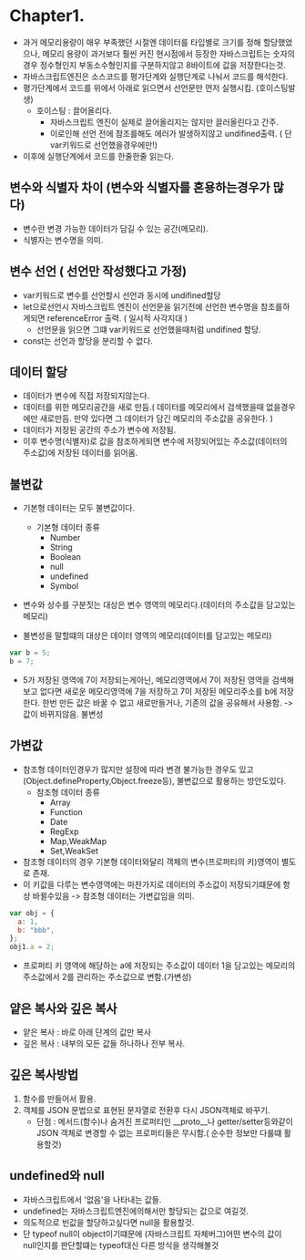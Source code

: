 # Chapter1. 
- 과거 메모리용량이 매우 부족했던 시절엔 데이터를 타입별로 크기를 정해 할당했었으나, 메모리 용량이 과거보다 훨씬 커진 현시점에서 등장한 자바스크립트는 
숫자의 경우 정수형인지 부동소수형인지를 구분하지않고 8바이트에 값을 저장한다는것.
- 자바스크립트엔진은 소스코드를 평가단계와 실행단계로 나눠서 코드를 해석한다.
- 평가단계에서 코드를 위에서 아래로 읽으면서 선언문만 먼저 실행시킴. (호이스팅발생)
  - 호이스팅 : 끌어올리다.
    - 자바스크립트 엔진이 실제로 끌어올리지는 않지만 끌러올린다고 간주.
    - 이로인해 선언 전에 참조를해도 에러가 발생하지않고 undifined출력. ( 단 var키워드로 선언했을경우에만!)
- 이후에 실행단계에서 코드를 한줄한줄 읽는다.


## 변수와 식별자 차이 (변수와 식별자를 혼용하는경우가 많다) 
  - 변수란 변경 가능한 데이터가 담길 수 있는 공간(메모리).
  - 식별자는 변수명을 의미.

## 변수 선언 ( 선언만 작성했다고 가정)
  - var키워드로 변수를 선언할시 선언과 동시에 undifined할당
  - let으로선언시 자바스크립트 엔진이 선언문을 읽기전에 선언한 변수명을 참조를하게되면 referenceError 출력. ( 일시적 사각지대 )
    - 선언문을 읽으면 그떄 var키워드로 선언했을때처럼 undifined 할당.
  - const는 선언과 할당을 분리할 수 없다.

## 데이터 할당
  - 데이터가 변수에 직접 저장되지않는다.
  - 데이터를 위한 메모리공간을 새로 만듬.( 데이터를 메모리에서 검색했을때 없을경우에만 새로만듬. 만약 있다면 그 데이터가 담긴 메모리의 주소값을 공유한다. )
  - 데이터가 저장된 공간의 주소가 변수에 저장됨.
  - 이후 변수명(식별자)로 값을 참조하게되면 변수에 저장되어있는 주소값(데이터의 주소값)에 저장된 데이터를 읽어옴.
  
  
  
## 불변값
- 기본형 데이터는 모두 불변값이다.
  - 기본형 데이터 종류
    - Number
    - String
    - Boolean
    - null
    - undefined
    - Symbol

- 변수와 상수를 구분짓는 대상은 변수 영역의 메모리다.(데이터의 주소값을 담고있는 메모리)
- 불변성을 말할떄의 대상은 데이터 영역의 메모리(데이터를 담고있는 메모리)

```js
var b = 5;
b = 7;
```

- 5가 저장된 영역에 7이 저장되는게아닌, 메모리영역에서 7이 저장된 영역을 검색해보고 없다면 새로운 메모리영역에 7을 저장하고 7이 저장된 메모리주소를 b에 저장한다.
한번 만든 값은 바꿀 수 없고 새로만들거나, 기존의 값을 공유해서 사용함. -> 값이 바뀌지않음. 불변성


## 가변값 
- 참조형 데이터인경우가 많지만 설정에 따라 변경 불가능한 경우도 있고(Object.defineProperty,Object.freeze등), 불변값으로 활용하는 방안도있다.
  - 참조형 데이터 종류
    - Array
    - Function
    - Date
    - RegExp
    - Map,WeakMap
    - Set,WeakSet
- 참조형 데이터의 경우 기본형 데이터와달리 객체의 변수(프로퍼티의 키)영역이 별도로 존재.
- 이 키값을 다루는 변수영역에는 마찬가지로 데이터의 주소값이 저장되기떄문에 항상 바뀔수있음 -> 참조형 데이터는 가변값임을 의미.
```js
var obj = {
  a: 1,
  b: "bbb",
};
obj1.a = 2;
```
- 프로퍼티 키 영역에 해당하는 a에 저장되는 주소값이 데이터 1을 담고있는 메모리의 주소값에서 2를 관리하는 주소값으로 변함.(가변성)


## 얕은 복사와 깊은 복사
- 얕은 복사 : 바로 아래 단계의 값만 복사
- 깊은 복사 : 내부의 모든 값들 하나하나 전부 복사.

## 깊은 복사방법
1. 함수를 만들어서 활용.
2. 객체를 JSON 문법으로 표현된 문자열로 전환후 다시 JSON객체로 바꾸기.
   - 단점 : 메서드(함수)나 숨겨진 프로퍼티인 __proto__나 getter/setter등와같이 JSON 객체로 변경할 수 없는 프로퍼티들은 무시함.( 순수한 정보만 다룰떄 활용할것)   

## undefined와 null
- 자바스크립트에서 '없음'을 나타내는 값들.
- undefined는 자바스크립트엔진에의해서만 할당되는 값으로 여길것.
- 의도적으로 빈값을 할당하고싶다면 null을 활용할것.
- 단 typeof null이 object이기떄문에 (자바스크립트 자체버그)어떤 변수의 값이 null인지를 판단할떄는 typeof대신 다른 방식을 생각해볼것

